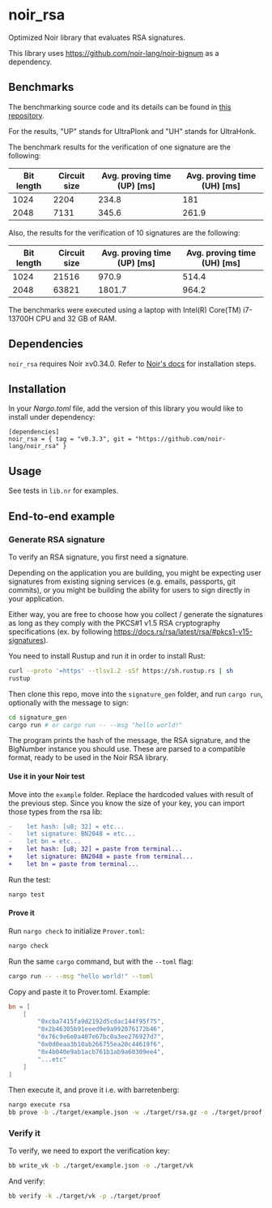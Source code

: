 # noir_rsa

Optimized Noir library that evaluates RSA signatures.

This library uses <https://github.com/noir-lang/noir-bignum> as a dependency.

## Benchmarks

The benchmarking source code and its details can be found in [this repository](https://github.com/hashcloak/noir_rsa_bench).

For the results, "UP" stands for UltraPlonk and "UH" stands for UltraHonk.

The benchmark results for the verification of one signature are the following:

| **Bit length** | **Circuit size** | **Avg. proving time (UP) [ms]**  | **Avg. proving time (UH) [ms]** | 
|----------------|------------------|---------------------------------|--------------------------------------|
|           1024 |             2204 |                           234.8 |                             181 |
|           2048 |             7131 |                           345.6 |                           261.9 |

Also, the results for the verification of 10 signatures are the following:

| **Bit length** | **Circuit size** | **Avg. proving time (UP) [ms]** | **Avg. proving time (UH) [ms]** |
|----------------|------------------|---------------------------------|--------------------------------------|
|           1024 |            21516 |                           970.9 |                           514.4 |   
|           2048 |            63821 |                          1801.7 |                           964.2 |

The benchmarks were executed using a laptop with Intel(R) Core(TM) i7-13700H CPU and 32 GB of RAM.

## Dependencies

`noir_rsa` requires Noir ≥v0.34.0. Refer to [Noir's docs](https://noir-lang.org/docs/getting_started/installation/) for installation steps.

## Installation

In your _Nargo.toml_ file, add the version of this library you would like to install under dependency:

```
[dependencies]
noir_rsa = { tag = "v0.3.3", git = "https://github.com/noir-lang/noir_rsa" }
```

## Usage

See tests in `lib.nr` for examples.

## End-to-end example

### Generate RSA signature

To verify an RSA signature, you first need a signature.

Depending on the application you are building, you might be expecting user signatures from existing signing services (e.g. emails, passports, git commits), or you might be building the ability for users to sign directly in your application.

Either way, you are free to choose how you collect / generate the signatures as long as they comply with the PKCS#1 v1.5 RSA cryptography specifications (ex. by following <https://docs.rs/rsa/latest/rsa/#pkcs1-v15-signatures>).

You need to install Rustup and run it in order to install Rust:

```bash
curl --proto '=https' --tlsv1.2 -sSf https://sh.rustup.rs | sh
rustup
```

Then clone this repo, move into the `signature_gen` folder, and run `cargo run`, optionally with the message to sign:

```bash
cd signature_gen
cargo run # or cargo run -- --msg "hello world!"
```

The program prints the hash of the message, the RSA signature, and the BigNumber instance you should use. These are parsed to a compatible format, ready to be used in the Noir RSA library.

#### Use it in your Noir test

Move into the `example` folder. Replace the hardcoded values with result of the previous step. Since you know the size of your key, you can import those types from the rsa lib:

```diff
-    let hash: [u8; 32] = etc...
-    let signature: BN2048 = etc...
-    let bn = etc...
+    let hash: [u8; 32] = paste from terminal...
+    let signature: BN2048 = paste from terminal...
+    let bn = paste from terminal...
```

Run the test:

```bash
nargo test
```

#### Prove it

Run `nargo check` to initialize `Prover.toml`:

```bash
nargo check
```

Run the same `cargo` command, but with the `--toml` flag:

```bash
cargo run -- --msg "hello world!" --toml
```

Copy and paste it to Prover.toml. Example:

```toml
bn = [
    [
        "0xcba7415fa9d2192d5cdac144f95f75",
        "0x2b46305b91eeed9e9a992076172b46",
        "0x76c9e6e0a407e67bc0a3ee276927d7",
        "0x0d0eaa3b10ab266755ea20c44619f6",
        "0x4b040e9ab1acb761b1ab9a60309ee4",
        "...etc"
    ]
]
```

Then execute it, and prove it i.e. with barretenberg:

```bash
nargo execute rsa
bb prove -b ./target/example.json -w ./target/rsa.gz -o ./target/proof
```

### Verify it

To verify, we need to export the verification key:

```bash
bb write_vk -b ./target/example.json -o ./target/vk
```

And verify:

```bash
bb verify -k ./target/vk -p ./target/proof
```
